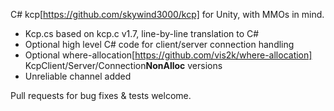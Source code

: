 C# kcp[https://github.com/skywind3000/kcp] for Unity, with MMOs in mind.

* Kcp.cs based on kcp.c v1.7, line-by-line translation to C#
* Optional high level C# code for client/server connection handling
* Optional where-allocation[https://github.com/vis2k/where-allocation] KcpClient/Server/Connection**NonAlloc** versions
* Unreliable channel added

Pull requests for bug fixes & tests welcome.
